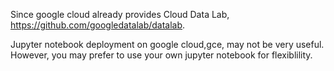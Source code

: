  Since google cloud already provides Cloud Data Lab, https://github.com/googledatalab/datalab. 
 
 Jupyter notebook deployment on google cloud,gce, may not be very useful. However, you may prefer to use your own jupyter notebook for flexiblility.



